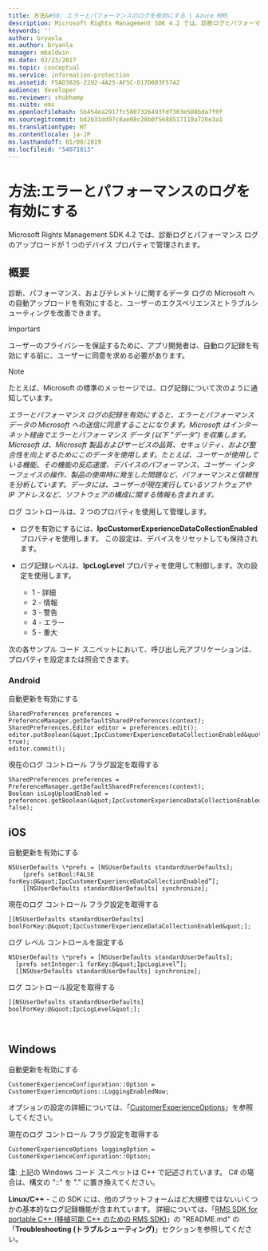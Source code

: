 ```yaml
---
title: 方法&#58; エラーとパフォーマンスのログを有効にする | Azure RMS
description: Microsoft Rights Management SDK 4.2 では、診断ログとパフォーマンス ログのアップロードが 1 つのデバイス プロパティで管理されます。
keywords: ''
author: bryanla
ms.author: bryanla
manager: mbaldwin
ms.date: 02/23/2017
ms.topic: conceptual
ms.service: information-protection
ms.assetid: F5AD3826-2292-4A25-AF5C-D17D083F5742
audience: developer
ms.reviewer: shubhamp
ms.suite: ems
ms.openlocfilehash: 5b454ea2917fc5807326493fdf303e508bda7f0f
ms.sourcegitcommit: bd2b31dd97c8ae08c28b0f5688517110a726e3a1
ms.translationtype: HT
ms.contentlocale: ja-JP
ms.lasthandoff: 01/08/2019
ms.locfileid: "54071813"
---
```

# <a name="how-to-enable-error-and-performance-logging"></a>方法:エラーとパフォーマンスのログを有効にする
Microsoft Rights Management SDK 4.2 では、診断ログとパフォーマンス ログのアップロードが 1 つのデバイス プロパティで管理されます。

## <a name="overview"></a>概要 ##
診断、パフォーマンス、およびテレメトリに関するデータ ログの Microsoft への自動アップロードを有効にすると、ユーザーのエクスペリエンスとトラブルシューティングを改善できます。 

> [!IMPORTANT] 
> ユーザーのプライバシーを保証するために、アプリ開発者は、自動ログ記録を有効にする前に、ユーザーに同意を求める必要があります。

> [!NOTE]
> たとえば、Microsoft の標準のメッセージでは、ログ記録について次のように通知しています。 
>
> *エラーとパフォーマンス ログの記録を有効にすると、エラーとパフォーマンス データの Microsoft への送信に同意することになります。Microsoft はインターネット経由でエラーとパフォーマンス データ (以下 "データ") を収集します。Microsoft は、Microsoft 製品およびサービスの品質、セキュリティ、および整合性を向上するためにこのデータを使用します。たとえば、ユーザーが使用している機能、その機能の反応速度、デバイスのパフォーマンス、ユーザー インターフェイスの操作、製品の使用時に発生した問題など、パフォーマンスと信頼性を分析しています。データには、ユーザーが現在実行しているソフトウェアや IP アドレスなど、ソフトウェアの構成に関する情報も含まれます。*  

ログ コントロールは、2 つのプロパティを使用して管理します。

-   ログを有効にするには、**IpcCustomerExperienceDataCollectionEnabled** プロパティを使用します。 この設定は、デバイスをリセットしても保持されます。
-   ログ記録レベルは、**IpcLogLevel** プロパティを使用して制御します。次の設定を使用します。

    * 1 - 詳細
    * 2 - 情報
    * 3 - 警告
    * 4 - エラー
    * 5 - 重大

次の各サンプル コード スニペットにおいて、呼び出し元アプリケーションは、プロパティを設定または照会できます。

### <a name="android"></a>Android ###
自動更新を有効にする

    SharedPreferences preferences = PreferenceManager.getDefaultSharedPreferences(context);
    SharedPreferences.Editor editor = preferences.edit();
    editor.putBoolean(&quot;IpcCustomerExperienceDataCollectionEnabled&quot;, true);
    editor.commit();

現在のログ コントロール フラグ設定を取得する

    SharedPreferences preferences = PreferenceManager.getDefaultSharedPreferences(context);
    Boolean isLogUploadEnabled = preferences.getBoolean(&quot;IpcCustomerExperienceDataCollectionEnabled&quot;, false);

## <a name="ios"></a>iOS ##
自動更新を有効にする

    NSUserDefaults \*prefs = [NSUserDefaults standardUserDefaults];
        [prefs setBool:FALSE forKey:@&quot;IpcCustomerExperienceDataCollectionEnabled”];
        [[NSUserDefaults standardUserDefaults] synchronize];

現在のログ コントロール フラグ設定を取得する

    [[NSUserDefaults standardUserDefaults] boolForKey:@&quot;IpcCustomerExperienceDataCollectionEnabled&quot;];

ログ レベル コントロールを設定する

    NSUserDefaults \*prefs = [NSUserDefaults standardUserDefaults];
      [prefs setInteger:1 forKey:@&quot;IpcLogLevel”];
      [[NSUserDefaults standardUserDefaults] synchronize];

ログ コントロール設定を取得する

    [[NSUserDefaults standardUserDefaults] boolForKey:@&quot;IpcLogLevel&quot;];
 

## <a name="windows"></a>Windows ##
自動更新を有効にする

    CustomerExperienceConfiguration::Option = CustomerExperienceOptions::LoggingEnabledNow;

オプションの設定の詳細については、「[CustomerExperienceOptions](https://msdn.microsoft.com/library/microsoft.rightsmanagement.customerexperienceoptions.aspx)」を参照してください。

現在のログ コントロール フラグ設定を取得する

    CustomerExperienceOptions loggingOption = CustomerExperienceConfiguration::Option;


**注**: 上記の Windows コード スニペットは C++ で記述されています。 C\# の場合は、構文の "::" を  "." に置き換えてください。

**Linux/C++** - この SDK には、他のプラットフォームほど大規模ではないいくつかの基本的なログ記録機能が含まれています。 詳細については、「[RMS SDK for portable C++ (移植可能 C++ のための RMS SDK)](https://github.com/AzureAD/rms-sdk-for-cpp#troubleshooting)」の "README.md" の「**Troubleshooting (トラブルシューティング)**」セクションを参照してください。

